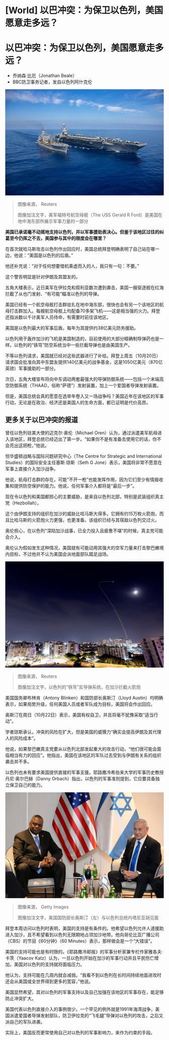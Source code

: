 # [World] 以巴冲突：为保卫以色列，美国愿意走多远？

#  以巴冲突：为保卫以色列，美国愿意走多远？

  * 乔纳森·比厄（Jonathan Beale） 
  * BBC防卫事务记者，发自以色列阿什克伦 


![USS Gerald R Ford refuels at sea](_131506056_ford_976reu.jpg)

> 图像来源，  Reuters
>
> 图像加注文字，美军福特号航空母舰（The USS Gerald R Ford）是美国在地中海东部所展示军事力量的一部分

**美国已承诺毫不动摇地支持以色列，并以军事援助表决心。但鉴于该地区过往的纠葛至今仍挥之不去，美国参与其中的限度会在哪里？**

在首次就哈马斯攻击以色列作出回应时，美国总统拜登明确表明了自己站在哪一边，他说：“美国是以色列的后盾。”

他还补充说：“对于任何想要借机乘虚而入的人，我只有一句：不要。”

这个警告明显是针对伊朗及其盟友的。

五角大楼表示，近日美军在伊拉克和叙利亚数次遭到袭击，美国一艘驱逐舰在红海拦截了从也门发射、“有可能”瞄准以色列的导弹。

美国已经有一个航空母舰打击群驻扎在地中海东部，很快也会有另一个该地区的航母打击群加入。每艘航空母舰上均配备70多架飞机——这是相当强的火力。拜登还指派数以千计美军人员待命，有需要时前往该地区。

美国是以色列最大的军事后盾，每年为其提供约38亿美元防务援助。

以色列用于轰炸加沙的飞机是美国制造的，目前使用的大部分精确制导弹药也是一样。以色列的“铁穹”防空系统当中一些拦截导弹也是由美国生产。

不等以色列请求，美国就已经对这些武器进行了补给。拜登上周五（10月20日）请求国会批准向其中东盟友提供140亿美元的战争基金，这是1050亿美元（870亿英镑）军事援助的一部分。

次日，五角大楼宣布将向中东调动两套最强大的导弹防御系统——包括一个末端高空防御系统（THAAD，俗称“萨德”）发射装置，加上一个爱国者导弹发射装置。

但是，美国总统会真的愿意在选举年卷入又一场战争吗？美国近年在该地区的军事行动，无论是在政治、经济还是美国人的生命方面，都已证明是代价高昂。

##  更多关于以巴冲突的报道

曾任以色列驻美大使的迈克尔·奥伦（Michael Oren）认为，通过派遣美军航母进入该地区，拜登总统已经迈出了第一步。“如果你不是有准备去使用它的话，你不会亮出这把枪，”他说。

但华盛顿战略与国际问题研究中心（The Centre for Strategic and International Studies）的国际安全主任塞斯·琼斯（Seth G Jone）表示，美国将非常不愿意在军事上直接介入加沙战争。

他说，航母打击群的存在，可能“不开一枪”也能发挥作用，因为它们至少有情报收集和提供防空保护的能力。他说，任何军事介入都将是“最后一步”。

现在令以色列和美国都担心的主要威胁，是来自以色列北部，特别是武装组织真主党（Hezbollah）。

这个由伊朗支持的组织在加沙的威胁比哈马斯大得多。它拥有约15万枚火箭炮，而且比哈马斯的火箭炮火力更强，也更准备。该组织已经与其宿敌以色列交过火。

奥伦担心，在以色列“深陷加沙战事，已全力投入且疲惫不堪”的时候，真主党可能会介入。

奥伦认为假如发生这种情况，美国就有可能动用其强大的空军力量来打击黎巴嫩境内目标，不过他并不认为美国会派地面部队踏足战场。

![Israel's Iron Dome anti-missile system intercepts a rocket from Gaza](_131511543_dome_reu976.jpg)

> 图像来源，  Reuters
>
> 图像加注文字，以色列的“铁穹”反导弹系统，在加沙拦截火箭炮

美国国务卿布林肯（Antony Blinken）和国防部长奥斯汀（Lloyd Austin）均明确表示，如果局势升级，任何美国人员或者军队成为目标，美国将会作出回应。

奥斯汀在周日（10月22日）表示，美国有权自卫，并且将毫不犹豫采取“适当行动”。

学者琼斯承认，冲突的风险在扩大，但是美国的威慑力“确实会提高伊朗及其代理人的风险成本”。

他说，如果黎巴嫩真主党要从以色列北部发起重大的攻击行动，“他们很可能会面临相当有力的回应”。他指出，美国在该地区的军队过去受到与伊朗有关系的组织袭击并不多。

以色列也未有要求美国提供直接的军事支援。耶路撒冷希伯来大学的军事历史教授丹尼·奥尔巴赫（Danny Orbach）指出，以色列的军事准则提到，它应要具备独立保卫自己的能力。

![Lloyd Austin with Israeli Prime Minister Benjamin Netanyahu](_131506063_austin_getty976.jpg)

> 图像来源，  Getty Images
>
> 图像加注文字，美国国防部长奥斯汀（左）与以色列总统内塔尼亚胡见面

拜登本周访问以色列时表明，美国的支持是有条件的。他希望以色列允许人道援助进入加沙，且不希望看到以色列无限期地占领加沙地带。他向哥伦比亚广播公司（CBS）的节目《60分钟》（60 Minutes）表示，那样做会是一个“大错误”。

美国的支持可能也是有时限的。《耶路撒冷邮报》的军事分析家兼专栏作家雅各夫·卡茨（Yaacov Katz）认为，一旦以色列开始在加沙的军事行动并且平民伤亡增加，美国对以色列的支持就将面临压力。

他认为，支持可能在几周内就会减弱。“我看不到以色列在长时间持续地面进攻时还会从美国或全世界得到更多的宽容，”他说。

美国显然希望，其对以色列的军事支持以及自己加强在该地区的军事存在，能足够防止冲突扩大。

美国代表以色列直接介入的事例很少。一个罕见的例外就是1991年海湾战争，美国派遣爱国者导弹发射部队，防卫伊拉克的“飞毛腿”导弹对以色列的攻击，之后又派自己的军队进袭。

实际上，美国反而更常使用自己对以色列的军事影响力，来作为约束的手段。


